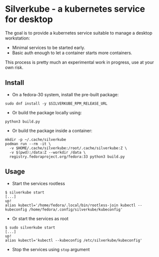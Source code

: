 # Silverkube - a kubernetes service for desktop

The goal is to provide a kubernetes service suitable to manage
a desktop workstation:

- Minimal services to be started early.
- Basic auth enough to let a container starts more containers.

This process is pretty much an experimental work in progress,
use at your own risk.

## Install

- On a fedora-30 system, install the pre-built package:

```shell
sudo dnf install -y $SILVERKUBE_RPM_RELEASE_URL
```

- Or build the package locally using:

```shell
python3 build.py
```

- Or build the package inside a container:

```shell
mkdir -p ~/.cache/silverkube
podman run --rm -it \
  -v $HOME/.cache/silverkube:/root/.cache/silverkube:Z \
  -v $(pwd):/data:Z --workdir /data \
  registry.fedoraproject.org/fedora:33 python3 build.py
```

## Usage

- Start the services rootless

```shell
$ silverkube start
[...]
up!
alias kubectl='/home/fedora/.local/bin/rootless-join kubectl --kubeconfig /home/fedora/.config/silverkube/kubeconfig'
```

- Or start the services as root

```shell
$ sudo silverkube start
[...]
up!
alias kubectl='kubectl --kubeconfig /etc/silverkube/kubeconfig'
```

- Stop the services using `stop` argument
